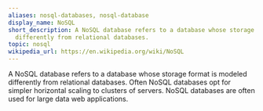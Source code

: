 ```yaml
---
aliases: nosql-databases, nosql-database
display_name: NoSQL
short_description: A NoSQL database refers to a database whose storage format is modeled
  differently from relational databases.
topic: nosql
wikipedia_url: https://en.wikipedia.org/wiki/NoSQL
---
```

A NoSQL database refers to a database whose storage format is modeled differently from relational databases. Often NoSQL databases opt for simpler horizontal scaling to clusters of servers. NoSQL databases are often used for large data web applications.

